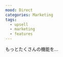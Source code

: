 ```yaml
---
mood: Direct
categories: Marketing
tags:
  - upsell
  - marketing
  - features
---
```

もっとたくさんの機能を...